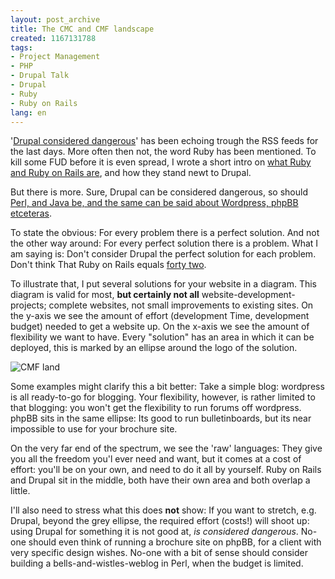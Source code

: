 ```yaml
---
layout: post_archive
title: The CMC and CMF landscape
created: 1167131788
tags:
- Project Management
- PHP
- Drupal Talk
- Drupal
- Ruby
- Ruby on Rails
lang: en
---
```

'[Drupal considered dangerous](http://poorbuthappy.com/ease/archives/2006/12/09/3382/drupal-considered-dangerous-for-startups)' has been echoing trough the RSS feeds for the last days. More often then not, the word Ruby has been mentioned. To kill some FUD before it is even spread, I wrote a short intro on [what Ruby and Ruby on Rails are](http://groups.drupal.org/node/2176), and how they stand newt to Drupal.

But there is more. Sure, Drupal can be considered dangerous, so should [Perl, and Java be, and the same can be said about Wordpress, phpBB etceteras](http://www.nicklewis.org/node/898).

To state the obvious: For every problem there is a perfect solution. And not the other way around: For every perfect solution there is a problem. What I am saying is: Don't consider Drupal the perfect solution for each problem. Don't think That Ruby on Rails equals [forty two](http://www.google.com/search?hl=en&q=answer+to+life+the+universe+and+everything).

To illustrate that, I put several solutions for your website in a diagram. This diagram is valid for most, __but certainly not all__ website-development-projects; complete websites, not small improvements to existing sites.
On the y-axis we see the amount of effort (development Time, development budget) needed to get a website up. On the x-axis we see the amount of flexibility we want to have. 
Every "solution" has an area in which it can be deployed, this is marked by an ellipse around the logo of the solution.

![CMF land](http://webschuur.com/sites/webschuur.com/files/cmf_land_0.png)
<!--break-->

Some examples might clarify this a bit better: 
Take a simple blog: wordpress is all ready-to-go for blogging. Your flexibility, however, is rather limited to that blogging: you won't get the flexibility to run forums off wordpress. phpBB  sits in the same ellipse: Its good to run bulletinboards, but its near impossible to use for your brochure site.

On the very far end of the spectrum, we see the 'raw' languages: They give you all the freedom you'l ever need and want, but it comes at a cost of effort: you'll be on your own, and need to do it all by yourself. Ruby on Rails and Drupal sit in the middle, both have their own area and both overlap a little. 

I'll also need to stress what this does __not__ show: If you want to stretch, e.g. Drupal, beyond the grey ellipse, the required effort (costs!) will shoot up: using Drupal for something it is not good at, _is considered dangerous_. No-one should even think of running a brochure site on phpBB, for a client with very specific design wishes. No-one with a bit of sense should consider building a bells-and-wistles-weblog in Perl, when the budget is limited.
